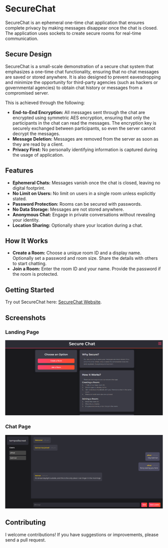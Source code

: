 # SecureChat

SecureChat is an ephemeral one-time chat application that ensures complete privacy by making messages disappear once the chat is closed. The application uses sockets to create secure rooms for real-time communication.

## Secure Design

SecureChat is a small-scale demonstration of a secure chat system that emphasizes a one-time chat functionality, ensuring that no chat messages are saved or stored anywhere. It is also designed to prevent eavesdropping and minimize the opportunity for third-party agencies (such as hackers or governmental agencies) to obtain chat history or messages from a compromised server.

This is achieved through the following:

- **End-to-End Encryption:** All messages sent through the chat are encrypted using symmetric AES encryption, ensuring that only the participants in the chat can read the messages. The encryption key is securely exchanged between participants, so even the server cannot decrypt the messages.
- **Message Deletion:** Messages are removed from the server as soon as they are read by a client.
- **Privacy First:** No personally identifying information is captured during the usage of application.

## Features

- **Ephemeral Chats:** Messages vanish once the chat is closed, leaving no digital footprint.
- **No Limit on Users:** No limit on users in a single room unless explicitly stated.
- **Password Protection:** Rooms can be secured with passwords.
- **No Data Storage:** Messages are not stored anywhere.
- **Anonymous Chat:** Engage in private conversations without revealing your identity.
- **Location Sharing:** Optionally share your location during a chat.

## How It Works

- **Create a Room:** Choose a unique room ID and a display name. Optionally set a password and room size. Share the details with others to start chatting.
- **Join a Room:** Enter the room ID and your name. Provide the password if the room is protected.

## Getting Started

Try out SecureChat here: [SecureChat Website](https://www.securechat.world/).

## Screenshots

### Landing Page
![Landing Page](/img/img-1.png)

### Chat Page
![Chat Page](/img/img-2.png)

## Contributing

I welcome contributions! If you have suggestions or improvements, please send a pull request.

